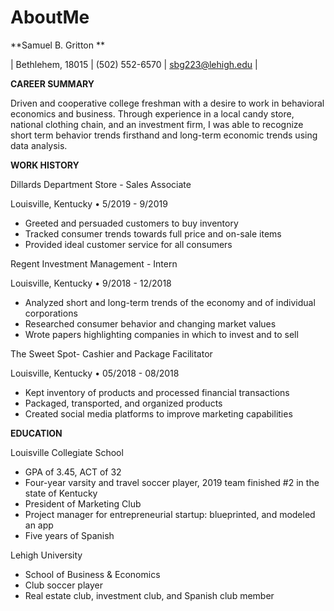 # AboutMe
**Samuel B. Gritton  **

 | Bethlehem, 18015 | (502) 552-6570 | sbg223@lehigh.edu |

**CAREER SUMMARY**

Driven and cooperative college freshman with a desire to work in behavioral economics and business. Through experience in a local candy store, national clothing chain, and an investment firm, I was able to recognize short term behavior trends firsthand and long-term economic trends using data analysis.

**WORK HISTORY**

Dillards Department Store - Sales Associate

Louisville, Kentucky  •  5/2019 - 9/2019

- Greeted and persuaded customers to buy inventory
- Tracked consumer trends towards full price and on-sale items
- Provided ideal customer service for all consumers

Regent Investment Management - Intern

Louisville, Kentucky  •  9/2018 - 12/2018

- Analyzed short and long-term trends of the economy and of individual corporations
- Researched consumer behavior and changing market values
- Wrote papers highlighting companies in which to invest and to sell

The Sweet Spot- Cashier and Package Facilitator

Louisville, Kentucky  •  05/2018 - 08/2018

- Kept inventory of products and processed financial transactions
- Packaged, transported, and organized products
- Created social media platforms to improve marketing capabilities

**EDUCATION**

Louisville Collegiate School

- GPA of 3.45, ACT of 32
- Four-year varsity and travel soccer player, 2019 team finished #2 in the state of Kentucky
- President of Marketing Club
- Project manager for entrepreneurial startup: blueprinted, and modeled an app
- Five years of Spanish

Lehigh University

- School of Business &amp; Economics
- Club soccer player
- Real estate club, investment club, and Spanish club member